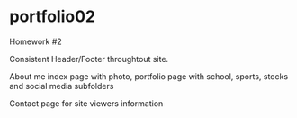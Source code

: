 # portfolio02
Homework #2

Consistent Header/Footer throughtout site.  

About me index page with photo, portfolio page with school, sports, stocks and social media subfolders

Contact page for site viewers information

